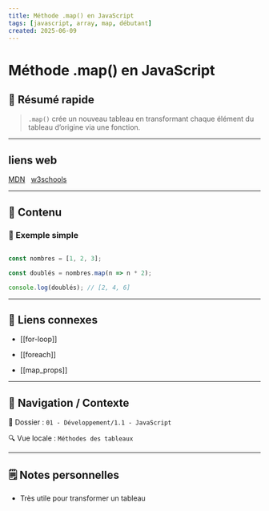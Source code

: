 ```yaml
---
title: Méthode .map() en JavaScript
tags: [javascript, array, map, débutant]
created: 2025-06-09
---
```


# Méthode .map() en JavaScript

## 🧠 Résumé rapide

> `.map()` crée un nouveau tableau en transformant chaque élément du tableau d’origine via une fonction.

---

## liens web

[MDN](https://developer.mozilla.org/fr/docs/Web/JavaScript/Reference/Global_Objects/Array/map)  
[w3schools](https://www.w3schools.com/jsref/jsref_map.asp)

---

## 📌 Contenu

### 📍 Exemple simple

  

```js

const nombres = [1, 2, 3];

const doublés = nombres.map(n => n * 2);

console.log(doublés); // [2, 4, 6]

```

  

---

  

## 🔗 Liens connexes

  

- [[for-loop]]

- [[foreach]]

- [[map_props]]

  

---

  

## 🧭 Navigation / Contexte

  

📂 Dossier : `01 - Développement/1.1 - JavaScript`  

🔍 Vue locale : `Méthodes des tableaux`

  

---

  

## 🗒️ Notes personnelles

  

- Très utile pour transformer un tableau